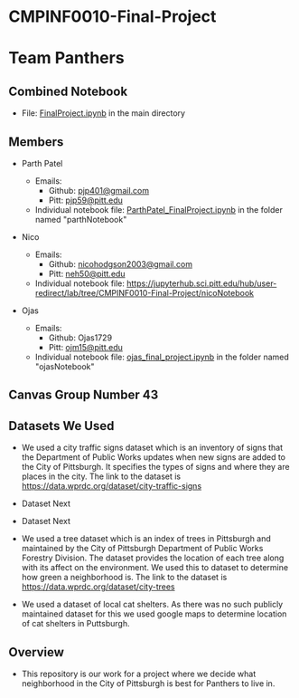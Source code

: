 # CMPINF0010-Final-Project
# Team Panthers

## Combined Notebook
* File: [FinalProject.ipynb](./FinalProject.ipynb) in the main directory

## Members
* Parth Patel 
    * Emails:
        * Github: pjp401@gmail.com
        * Pitt: pjp59@pitt.edu
    * Individual notebook file: [ParthPatel_FinalProject.ipynb](./parthNotebook/ParthPatel_FinalProject.ipynb) in the folder named "parthNotebook"
 
* Nico
    * Emails:
        * Github: nicohodgson2003@gmail.com
        * Pitt: neh50@pitt.edu
    * Individual notebook file: https://jupyterhub.sci.pitt.edu/hub/user-redirect/lab/tree/CMPINF0010-Final-Project/nicoNotebook
* Ojas
    * Emails:
        * Github: Ojas1729
        * Pitt: ojm15@pitt.edu
    * Individual notebook file: [ojas_final_project.ipynb](./ojasNotebook/ojas_final_roject.ipynb) in the folder named "ojasNotebook"
## Canvas Group Number 43

## Datasets We Used
* We used a city traffic signs dataset which is an inventory of signs that the Department of Public Works updates when new signs are added to the City of Pittsburgh. It specifies the types of signs and where they are places in the city. The link to the dataset is https://data.wprdc.org/dataset/city-traffic-signs

* Dataset Next

* Dataset Next

* We used a tree dataset which is an index of trees in Pittsburgh and maintained by the City of Pittsburgh Department of Public Works Forestry Division. The dataset provides the location of each tree along with its affect on the environment. We used this to dataset to determine how green a neighborhood is. The link to the dataset is https://data.wprdc.org/dataset/city-trees


* We used a dataset of local cat shelters. As there was no such publicly maintained dataset for this we used google maps to determine location of cat shelters in Puttsburgh.

## Overview
* This repository is our work for a project where we decide what neighborhood in the City of Pittsburgh is best for Panthers to live in.